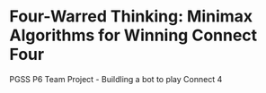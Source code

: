 # Four-Warred Thinking: Minimax Algorithms for Winning Connect Four 
PGSS P6 Team Project - Buildling a bot to play Connect 4
